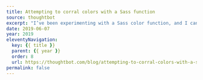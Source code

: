 ```yaml
---
title: Attempting to corral colors with a Sass function
source: thoughtbot
excerpt: "I’ve been experimenting with a Sass color function, and I can’t tell if I love it or hate it"
date: 2019-06-07
year: 2019
eleventyNavigation:
  key: {{ title }}
  parent: {{ year }}
  order: 8
  url: https://thoughtbot.com/blog/attempting-to-corral-colors-with-a-sass-function
permalink: false
---
```

